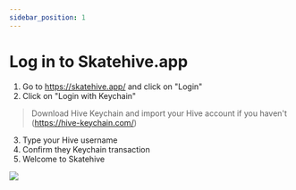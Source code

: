 ```yaml
---
sidebar_position: 1
---
```


# Log in to Skatehive.app

1. Go to https://skatehive.app/ and click on "Login"
2. Click on "Login with Keychain"
> Download Hive Keychain and import your Hive account if you haven't (https://hive-keychain.com/)
3. Type your Hive username 
4. Confirm they Keychain transaction
5. Welcome to Skatehive

![](https://hackmd.io/_uploads/SJs59zUHA.png)
